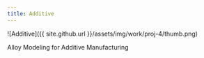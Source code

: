 ```yaml
---
title: Additive
---
```


![Additive]({{ site.github.url }}/assets/img/work/proj-4/thumb.png)

Alloy Modeling for Additive Manufacturing
